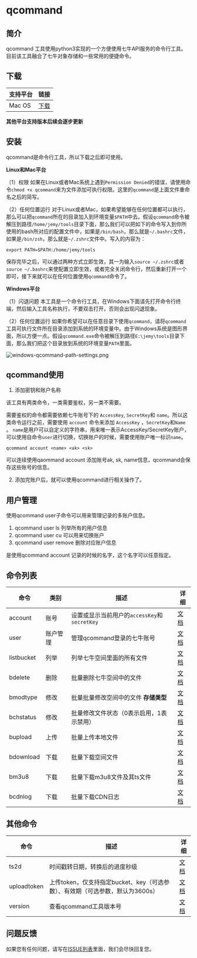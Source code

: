 # qcommand

## 简介
qcommand 工具使用python3实现的一个方便使用七牛API服务的命令行工具。目前该工具融合了七牛对象存储和一些常用的便捷命令。

## 下载
| 支持平台                 | 链接                                                                                               |
| ----------------------- | -------------------------------------------------------------------------------------------------|
| Mac OS                  | [下载](https://github.com/yangjunren/qcommand/blob/main/releases/v0.0/mac_os/qcommand)      |


**其他平台支持版本后续会逐步更新**


## 安装

qcommand是命令行工具，所以下载之后即可使用。


**Linux和Mac平台**

（1）权限
如果在Linux或者Mac系统上遇到`Permission Denied`的错误，请使用命令`chmod +x qcommand`来为文件添加可执行权限。这里的`qcommand`是上面文件重命名之后的简写。

（2）任何位置运行
对于Linux或者Mac，如果希望能够在任何位置都可以执行，那么可以把`qcommand`所在的目录加入到环境变量`$PATH`中去。假设`qcommand`命令被解压到路径`/home/jemy/tools`目录下面，那么我们可以把如下的命令写入到你所使用的bash所对应的配置文件中，如果是`/bin/bash`，那么就是`~/.bashrc`文件，如果是`/bin/zsh`，那么就是`~/.zshrc`文件中。写入的内容为：

```
export PATH=$PATH:/home/jemy/tools
```
保存完毕之后，可以通过两种方式立即生效，其一为输入`source ~/.zshrc`或者`source ~/.bashrc`来使配置立即生效，或者完全关闭命令行，然后重新打开一个即可，接下来就可以在任何位置使用`qcommand`命令了。

**Windows平台**

（1）闪退问题
本工具是一个命令行工具，在Windows下面请先打开命令行终端，然后输入工具名称执行，不要双击打开，否则会出现闪退现象。

（2）任何位置运行
如果你希望可以在任意目录下使用`qcommand`，请将`qcommand`工具可执行文件所在目录添加到系统的环境变量中。由于Windows系统是图形界面，所以方便一点。假设`qcommand.exe`命令被解压到路径`E:\jemy\tools`目录下面，那么我们把这个目录放到系统的环境变量`PATH`里面。

![windows-qcommand-path-settings.png](https://dn-odum9helk.qbox.me/FrJbSsVTFtZyFcEPKhVMYLfsSd9e)

## qcommand使用

1. 添加密钥和账户名称

该工具有两类命令，一类需要鉴权，另一类不需要。

需要鉴权的命令都需要依赖七牛账号下的 `AccessKey`, `SecretKey`和 `name`。所以这类命令运行之前，需要使用 `account` 命令来添加 `AccessKey` ，`SecretKey`和`Name` 。
`name`是用户可以自定义的字符串，用来唯一表示AccessKey/SecretKey账户，可以使用自命令`user`进行切换，切换账户的时候，需要使用账户唯一标识`name`。

```
qcommand account <name> <ak> <sk>
```

可以连续使用qaommand account 添加账号ak, sk, name信息，qcommand会保存这些账号的信息。


2. 添加完账户后，就可以使用qcommand进行相关操作了。

## 用户管理

使用qcommand user子命令可以用来管理记录的多账户信息。
1. qcommand user ls 列举所有的用户信息
2. qcommand user cu <name> 可以用来切换账户
3. qcommand user remove <name> 删除对应账户信息

<name>是使用qcommand account <name> <ak> <sk> 记录的时候的<name>名字，这个名字可以任意指定。

## 命令列表
| 命令        | 类别   | 描述                                                                    | 详细                         |
| ----------- | ------  | -------------------------------------------------------------------- | --------------------------- |
| account     | 账号     | 设置或显示当前用户的`accessKey`和`secretKey`                             | [文档](docs/account.md)      |
| user        | 账户管理 | 管理qcommand登录的七牛账号                                               | [文档](docs/user.md)         |
| listbucket  | 列举   | 列举七牛空间里面的所有文件                                                  | [文档](docs/listbucket.md)   |
| bdelete     | 删除   | 批量删除七牛空间中的文件                                                    | [文档](docs/bdelete.md)      |
| bmodtype    | 修改   | 批量批量修改空间中的文件 **存储类型**                                        | [文档](docs/bmodtype.md)     |
| bchstatus   | 修改   | 批量修改文件状态（0表示启用，1表示禁用）                                      | [文档](docs/bchstatus.md)    |
| bupload     | 上传   | 批量上传本地文件                                                          | [文档](docs/bupload.md)      |
| bdownload   | 下载   | 批量下载空间文件                                                          | [文档](docs/bdownload.md)    |
| bm3u8       | 下载   | 批量下载m3u8文件及其ts文件                                                 | [文档](docs/bm3u8.md)        |
| bcdnlog     | 下载   | 批量下载CDN日志                                                           | [文档](docs/bcdnlog.md)      |

## 其他命令
| 命令         | 描述                                                                     | 详细                         |
| ----------- | --------------------------------------------------------------------     | --------------------------- |
| ts2d | 时间戳转日期，转换后的进度秒级                                                       | [文档](docs/ts2d.md)         |
| uploadtoken   | 上传token，仅支持指定bucket、key（可选参数）、有效期（可选参数，默认为3600s）    | [文档](docs/uploadtoken.md)  |
| version   | 查看qcommand工具版本号                                                       | [文档](docs/version.md)      |

## 问题反馈

如果您有任何问题，请写在[ISSUE列表](https://github.com/yangjunren/qcommand/issues)里面，我们会尽快回复您。
